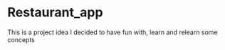 # Restaurant_app
This is a project idea I decided to have fun with, learn and relearn some concepts

